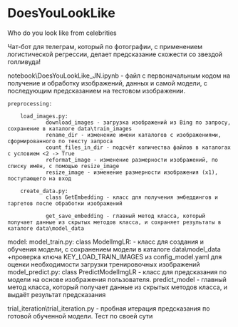 # DoesYouLookLike
Who do you look like from celebrities


Чат-бот для телеграм, который по фотографии, с применением логистической регрессии, делает предсказание схожести со звездой голливуда!

notebook\DoesYouLookLike_JN.ipynb - файл с первоначальным кодом на получение и обработку изображений, данных и самой модели, с последующим предсказанием на тестовом изображении.


	preprocessing:

		load_images.py:
				download_images - загрузка изображений из Bing по запросу, сохранение в каталоге data\train_images
				rename_dir - изменение имени каталогов с изображениями, сформированного по тексту запроса
				count_files_in_dir - подсчёт количества файлов в каталогах с условием <2 -> True 
				reformat_image - изменение размерности изображений, по списку имён, с помощью resize_image
				resize_image - изменение размерности изображения (х1), поступающего на вход

		create_data.py:
				class GetEmbedding - класс для получения эмбеддингов и таргетов после обработки изображений
				
				get_save_embedding - главный метод класса, который получает данные из скрытых методов класса, и сохраняет результаты в каталоге data\model_data


model:
	model_train.py:
		class ModelImgLR: - класс для создания и обучения модели, с сохранением модели в каталоге data\model_data
			+проверка ключа KEY_LOAD_TRAIN_IMAGES из config_model.yaml для оценки необходимости загрузки тренировочных изображений
	model_predict.py:
	 	class PredictModelImgLR - класс для предсказания по модели на основе изображения пользователя. 
	 		predict_model - главный метод класса, который получает данные из скрытых методов класса, и выдаёт результат предсказания

trial_iteration\trial_iteration.py - пробная итерация предсказания по готовой обученной модели. Тест по своей сути